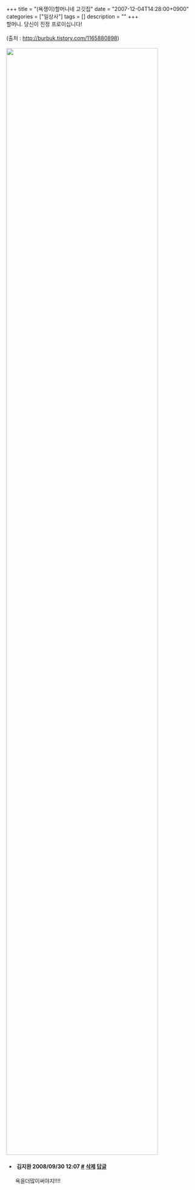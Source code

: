 +++
title = "(욕쟁이)할머니네 고깃집"
date = "2007-12-04T14:28:00+0900"
categories = ["일상사"]
tags = []
description = ""
+++
<span class="copyright_entry" style="display:block;" title="(욕쟁이)할머니네 고깃집@@**@@http://shed.egloos.com/1677200"></span>할머니. 당신이 진정 프로이십니다!
<br>
<br>(출처 : http://burbuk.tistory.com/1165880898)
<br>
<br>
<img border="0" onmouseover="this.style.cursor='pointer'" alt="" src="/attachment/1677200_1.jpg" width="400" height="2918" onclick="Control.Modal.openDialog(this, event, 'http://pds7.egloos.com/pds/200712/04/82/a0003782_4754e55229b54.jpg', 400, 2918);">
<br> 
<!--
       <rdf:RDF xmlns:rdf="http://www.w3.org/1999/02/22-rdf-syntax-ns#"
		    xmlns:dc="http://purl.org/dc/elements/1.1/"
		    xmlns:trackback="http://madskills.com/public/xml/rss/module/trackback/">
       <rdf:Description
	        rdf:about="http://shed.egloos.com/1677200"
	        dc:identifier="http://shed.egloos.com/1677200"
	        dc:title="(욕쟁이)할머니네 고깃집"
	        trackback:ping="http://shed.egloos.com/tb/1677200"/>
       </rdf:RDF>
       -->

<ul><li class="comment_item"> <h4 class="comment_writer_info"> <span class="comment_gravatar"><img src="http://md.egloos.com/img/eg/profile_anonymous.jpg" alt=""></span> <span class="comment_writer">김지완</span> <span class="comment_datetime" title="2008/09/30 12:07">2008/09/30 12:07</span> <span class="comment_link"><a name="7001722" href="http://shed.egloos.com/1677200#7001722" title="#">#</a> </span> <span class="comment_admin"> <a href="#" onclick="delComment_view('a0003782','1677200','7001722','','','0'); return false;">삭제</a> <a href="javascript:;" onclick="replyComment('replyform1677200','1677200','7001722',5,'','http://', '', 'http://shed.egloos.com/1677200#cmt','','0'); return false;" title="답글">답글</a> </span> <span class="comment_security"></span> </h4>
 <div id="comment_7001722">
  욕을더많이써야지!!!!
  <br>
 </div> 
 <div id="reply1677200_7001722" class="comment_write reply_write" style="display:none;"></div> </li></ul>
